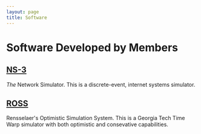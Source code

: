 ```yaml
---
layout: page
title: Software
---
```


# Software Developed by Members

## [NS-3](http://www.nsnam.org/)

*The* Network Simulator.
This is a discrete-event, internet systems simulator.

## [ROSS](http://carothersc.github.io/ROSS/)

Rensselaer's Optimistic Simulation System.
This is a Georgia Tech Time Warp simulator with both optimistic and consevative capabilities.
